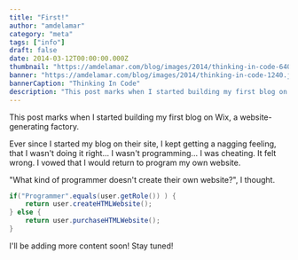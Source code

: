 ```yaml
---
title: "First!"
author: "amdelamar"
category: "meta"
tags: ["info"]
draft: false
date: 2014-03-12T00:00:00.000Z
thumbnail: "https://amdelamar.com/blog/images/2014/thinking-in-code-640.jpg"
banner: "https://amdelamar.com/blog/images/2014/thinking-in-code-1240.jpg"
bannerCaption: "Thinking In Code"
description: "This post marks when I started building my first blog on Wix, a website-generating factory."
---
```

This post marks when I started building my first blog on Wix, a website-generating factory.  

Ever since I started my blog on their site, I kept getting a nagging feeling, that I wasn't doing it right... I wasn't programming... I was cheating. It felt wrong. I vowed that I would return to program my own website.  

"What kind of programmer doesn't create their own website?", I thought.

```java
if("Programmer".equals(user.getRole()) ) {
    return user.createHTMLWebsite();
} else {
    return user.purchaseHTMLWebsite();
}
```

I'll be adding more content soon! Stay tuned!
